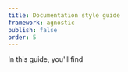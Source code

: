 ```yaml
---
title: Documentation style guide
framework: agnostic
publish: false
order: 5
---
```


In this guide, you'll find
